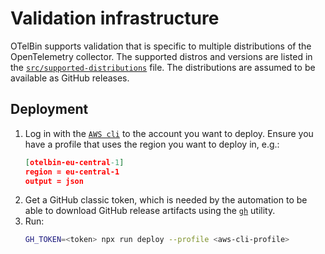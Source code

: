 # Validation infrastructure

OTelBin supports validation that is specific to multiple distributions of the OpenTelemetry collector.
The supported distros and versions are listed in the [`src/supported-distributions`](./src/supported-distributions) file.
The distributions are assumed to be available as GitHub releases.

## Deployment

1. Log in with the [`AWS cli`](https://aws.amazon.com/cli/) to the account you want to deploy.
   Ensure you have a profile that uses the region you want to deploy in, e.g.:
   ```json
   [otelbin-eu-central-1]
   region = eu-central-1
   output = json
   ``` 
1. Get a GitHub classic token, which is needed by the automation to be able to download GitHub release artifacts using the [`gh`](https://cli.github.com) utility.
1. Run:
   ```sh
   GH_TOKEN=<token> npx run deploy --profile <aws-cli-profile>
   ```